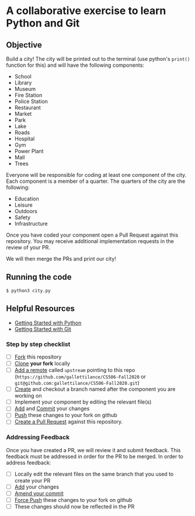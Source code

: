 # A collaborative exercise to learn Python and Git

## Objective

Build a city! The city will be printed out to the terminal (use python's `print()` function for this) and will have the following components:

- School
- Library
- Museum
- Fire Station
- Police Station
- Restaurant
- Market
- Park
- Lake
- Roads
- Hospital
- Gym
- Power Plant
- Mall
- Trees

Everyone will be responsible for coding at least one component of the city. Each component is a member of a quarter. The quarters of the city are the following:

- Education
- Leisure
- Outdoors
- Safety
- Infrastructure

Once you have coded your component open a Pull Request against this repository. You may receive additional implementation requests in the review of your PR.

We will then merge the PRs and print our city!

## Running the code

    $ python3 city.py

## Helpful Resources

- [Getting Started with Python](https://www.python.org/about/gettingstarted/)
- [Getting Started with Git](https://dont-be-afraid-to-commit.readthedocs.io/en/latest/git/commandlinegit.html)

### Step by step checklist

- [ ] [Fork](https://help.github.com/en/articles/fork-a-repo) this repository
- [ ] [Clone](https://dont-be-afraid-to-commit.readthedocs.io/en/latest/git/commandlinegit.html#clone-a-repository) **your fork** locally
- [ ] [Add a remote](https://help.github.com/en/articles/adding-a-remote) called `upstream` pointing to this repo (`https://github.com/gallettilance/CS506-Fall2020` or `git@github.com:gallettilance/CS506-Fall2020.git`)
- [ ] [Create](https://dont-be-afraid-to-commit.readthedocs.io/en/latest/git/commandlinegit.html#create-a-new-branch) and checkout a branch named after the component you are working on
- [ ] Implement your component by editing the relevant file(s)
- [ ] [Add](https://help.github.com/en/articles/adding-a-file-to-a-repository-using-the-command-line) and [Commit](https://help.github.com/en/articles/adding-a-file-to-a-repository-using-the-command-line) your changes
- [ ] [Push](https://help.github.com/en/articles/pushing-commits-to-a-remote-repository) these changes to your fork on github
- [ ] [Create a Pull Request](https://help.github.com/en/articles/creating-a-pull-request) against this repository.

### Addressing Feedback

Once you have created a PR, we will review it and submit feedback. This feedback must be addressed in order for the PR to be merged. In order to address feedback:

- [ ] Locally edit the relevant files on the same branch that you used to create your PR
- [ ] [Add](https://help.github.com/en/articles/adding-a-file-to-a-repository-using-the-command-line) your changes
- [ ] [Amend your commit](https://help.github.com/en/github/committing-changes-to-your-project/changing-a-commit-message)
- [ ] [Force Push](https://help.github.com/en/github/committing-changes-to-your-project/changing-a-commit-message#amending-older-or-multiple-commit-messages) these changes to your fork on github
- [ ] These changes should now be reflected in the PR
